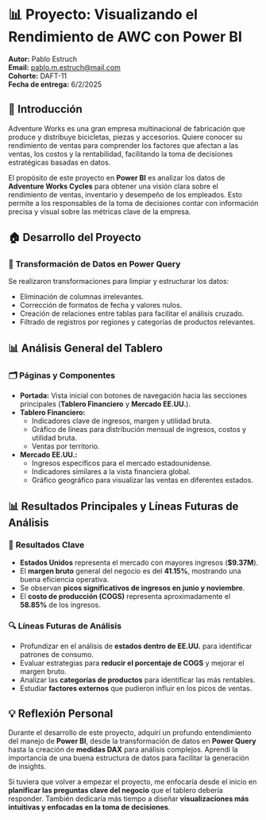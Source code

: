 # 📊 Proyecto: Visualizando el Rendimiento de AWC con Power BI

**Autor:** Pablo Estruch  
**Email:** pablo.m.estruch@mail.com  
**Cohorte:** DAFT-11  
**Fecha de entrega:** 6/2/2025  

## 📌 Introducción

Adventure Works es una gran empresa multinacional de fabricación que produce y distribuye bicicletas, piezas y accesorios. Quiere conocer su rendimiento de ventas para comprender los factores que afectan a las ventas, los costos y la rentabilidad, facilitando la toma de decisiones estratégicas basadas en datos.

El propósito de este proyecto en **Power BI** es analizar los datos de **Adventure Works Cycles** para obtener una visión clara sobre el rendimiento de ventas, inventario y desempeño de los empleados. Esto permite a los responsables de la toma de decisiones contar con información precisa y visual sobre las métricas clave de la empresa.

## 🏠 Desarrollo del Proyecto

### 🔄 **Transformación de Datos en Power Query**
Se realizaron transformaciones para limpiar y estructurar los datos:
- Eliminación de columnas irrelevantes.
- Corrección de formatos de fecha y valores nulos.
- Creación de relaciones entre tablas para facilitar el análisis cruzado.
- Filtrado de registros por regiones y categorías de productos relevantes.

## 📊 Análisis General del Tablero

### 🗂 **Páginas y Componentes**
- **Portada:** Vista inicial con botones de navegación hacia las secciones principales (**Tablero Financiero** y **Mercado EE.UU.**).
- **Tablero Financiero:**
  - Indicadores clave de ingresos, margen y utilidad bruta.
  - Gráfico de líneas para distribución mensual de ingresos, costos y utilidad bruta.
  - Ventas por territorio.
- **Mercado EE.UU.:**
  - Ingresos específicos para el mercado estadounidense.
  - Indicadores similares a la vista financiera global.
  - Gráfico geográfico para visualizar las ventas en diferentes estados.

## 📊 Resultados Principales y Líneas Futuras de Análisis

### 🌟 **Resultados Clave**
- **Estados Unidos** representa el mercado con mayores ingresos (**$9.37M**).
- El **margen bruto** general del negocio es del **41.15%**, mostrando una buena eficiencia operativa.
- Se observan **picos significativos de ingresos en junio y noviembre**.
- El **costo de producción (COGS)** representa aproximadamente el **58.85%** de los ingresos.

### 🔍 **Líneas Futuras de Análisis**
- Profundizar en el análisis de **estados dentro de EE.UU.** para identificar patrones de consumo.
- Evaluar estrategias para **reducir el porcentaje de COGS** y mejorar el margen bruto.
- Analizar las **categorías de productos** para identificar las más rentables.
- Estudiar **factores externos** que pudieron influir en los picos de ventas.

## 💡 Reflexión Personal

Durante el desarrollo de este proyecto, adquirí un profundo entendimiento del manejo de **Power BI**, desde la transformación de datos en **Power Query** hasta la creación de **medidas DAX** para análisis complejos. Aprendí la importancia de una buena estructura de datos para facilitar la generación de insights.

Si tuviera que volver a empezar el proyecto, me enfocaría desde el inicio en **planificar las preguntas clave del negocio** que el tablero debería responder. También dedicaría más tiempo a diseñar **visualizaciones más intuitivas y enfocadas en la toma de decisiones**.



